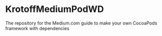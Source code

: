 # KrotoffMediumPodWD
The repository for the Medium.com guide to make your own CocoaPods framework with dependencies

